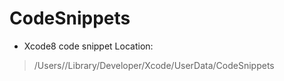 # CodeSnippets

- Xcode8 code snippet Location: 

>/Users/<Your User Name>/Library/Developer/Xcode/UserData/CodeSnippets